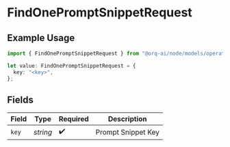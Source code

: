 # FindOnePromptSnippetRequest

## Example Usage

```typescript
import { FindOnePromptSnippetRequest } from "@orq-ai/node/models/operations";

let value: FindOnePromptSnippetRequest = {
  key: "<key>",
};
```

## Fields

| Field              | Type               | Required           | Description        |
| ------------------ | ------------------ | ------------------ | ------------------ |
| `key`              | *string*           | :heavy_check_mark: | Prompt Snippet Key |